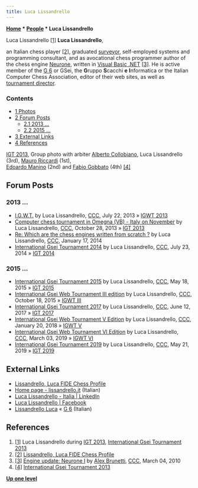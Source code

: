 ```yaml
---
title: Luca Lissandrello
---
```

**[Home](Home "Home") \* [People](People "People") \* Luca Lissandrello**



 [](http://www.g-sei.org/i-g-t-2013/) Luca Lissandrello <a id="cite-note-1" href="#cite-ref-1">[1]</a> 
**Luca Lissandrello**,  

an Italian chess player <a id="cite-note-2" href="#cite-ref-2">[2]</a>, 
graduated [surveyor](https://en.wikipedia.org/wiki/Surveying), self-employed systems and programming consultant, and as avocational chess programmer author of the chess engine [Neurone](Neurone "Neurone"), written in [Visual Basic .NET](Basic#VB "Basic") <a id="cite-note-3" href="#cite-ref-3">[3]</a>. 
He is active member of the [G 6](G_6 "G 6") or GSei, the **G**ruppo **S**cacchi **e** **I**nformatica or the Italian Computer Chess Association, editor of their web sites, as well as [tournament director](Category:Tournament_Director "Category:Tournament Director"). 



### Contents


* [1 Photos](#photos)
* [2 Forum Posts](#forum-posts)
	+ [2.1 2013 ...](#2013-...)
	+ [2.2 2015 ...](#2015-...)
* [3 External Links](#external-links)
* [4 References](#references)






 [](http://www.g-sei.org/i-g-t-2013/) 
[IGT 2013](IGT_2013 "IGT 2013"), Group photo with arbiter [Alberto Collobiano](http://ratings.fide.com/card.phtml?event=854840), Luca Lissandrello (3rd), [Mauro Riccardi](Mauro_Riccardi "Mauro Riccardi") (1st),  
[Edoardo Manino](Edoardo_Manino "Edoardo Manino") (2nd) and [Fabio Gobbato](Fabio_Gobbato "Fabio Gobbato") (4th) <a id="cite-note-4" href="#cite-ref-4">[4]</a>



## Forum Posts


### 2013 ...


* [I.G.W.T.](http://www.talkchess.com/forum/viewtopic.php?t=48723) by Luca Lissandrello, [CCC](CCC "CCC"), July 22, 2013 » [IGWT 2013](IGWT_2013 "IGWT 2013")
* [Computer chess tournament in Omegna (VB) - Italy on November](http://www.talkchess.com/forum/viewtopic.php?t=49860) by Luca Lissandrello, [CCC](CCC "CCC"), October 28, 2013 » [IGT 2013](IGT_2013 "IGT 2013")
* [Re: Which are the chess engines written from scratch ?](http://www.talkchess.com/forum3/viewtopic.php?f=2&t=50942&start=47) by Luca Lissandrello, [CCC](CCC "CCC"), January 17, 2014
* [International Gsei Tournament 2014](http://www.talkchess.com/forum3/viewtopic.php?f=6&t=53053) by Luca Lissandrello, [CCC](CCC "CCC"), July 23, 2014 » [IGT 2014](IGT_2014 "IGT 2014")


### 2015 ...


* [International Gsei Tournament 2015](http://www.talkchess.com/forum3/viewtopic.php?f=7&t=56403) by Luca Lissandrello, [CCC](CCC "CCC"), May 18, 2015 » [IGT 2015](IGT_2015 "IGT 2015")
* [International Gsei Web Tournament III edition](http://www.talkchess.com/forum3/viewtopic.php?f=7&t=57978) by Luca Lissandrello, [CCC](CCC "CCC"), October 18, 2015 » [IGWT III](IGWT_III "IGWT III")
* [International Gsei Tournament 2017](http://www.talkchess.com/forum3/viewtopic.php?f=7&t=64272) by Luca Lissandrello, [CCC](CCC "CCC"), June 12, 2017 » [IGT 2017](IGT_2017 "IGT 2017")
* [International Gsei Web Tournament V Edition](http://www.talkchess.com/forum3/viewtopic.php?f=6&t=66370) by Luca Lissandrello, [CCC](CCC "CCC"), January 20, 2018 » [IGWT V](index.php?title=IGWT_V&action=edit&redlink=1 "IGWT V (page does not exist)")
* [International Gsei Web Tournament VI Edition](http://www.talkchess.com/forum3/viewtopic.php?f=6&t=70084) by Luca Lissandrello, [CCC](CCC "CCC"), March 03, 2019 » [IGWT VI](index.php?title=IGWT_VI&action=edit&redlink=1 "IGWT VI (page does not exist)")
* [International Gsei Tournament 2019](http://www.talkchess.com/forum3/viewtopic.php?f=6&t=70787) by Luca Lissandrello, [CCC](CCC "CCC"), May 21, 2019 » [IGT 2019](index.php?title=IGT_2019&action=edit&redlink=1 "IGT 2019 (page does not exist)")


## External Links


* [Lissandrello, Luca FIDE Chess Profile](http://ratings.fide.com/card.phtml?event=886769)
* [Home page - lissandrello.it](http://www.lissandrello.it/) (Italian)
* [Luca Lissandrello - Italia | LinkedIn](https://www.linkedin.com/in/luca-lissandrello-04014722/)
* [Luca Lissandrello | Facebook](https://it-it.facebook.com/mrlissandrello)
* [Lissandrello Luca](http://www.g-sei.org/author/lissandrello-luca/) « [G 6](G_6 "G 6") (Italian)


## References


1. <a id="cite-ref-1" href="#cite-note-1">[1]</a> Luca Lissandrello during [IGT 2013](IGT_2013 "IGT 2013"), [International Gsei Tournament 2013](http://www.g-sei.org/i-g-t-2013/)
2. <a id="cite-ref-2" href="#cite-note-2">[2]</a> [Lissandrello, Luca FIDE Chess Profile](http://ratings.fide.com/card.phtml?event=886769)
3. <a id="cite-ref-3" href="#cite-note-3">[3]</a> [Engine update: Neurone I](http://www.talkchess.com/forum/viewtopic.php?t=33074) by [Alex Brunetti](Alex_Brunetti "Alex Brunetti"), [CCC](CCC "CCC"), March 04, 2010
4. <a id="cite-ref-4" href="#cite-note-4">[4]</a> [International Gsei Tournament 2013](http://www.g-sei.org/i-g-t-2013/)

**[Up one level](People "People")**







 
